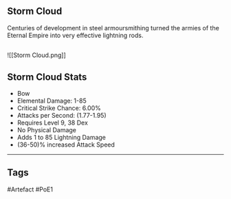 ## Storm Cloud
Centuries of development in steel armoursmithing
turned the armies of the Eternal Empire
into very effective lightning rods.
##
![[Storm Cloud.png]]
## Storm Cloud Stats
- Bow
- Elemental Damage: 1-85
- Critical Strike Chance: 6.00%
- Attacks per Second: (1.77-1.95)
- Requires Level 9, 38 Dex
- No Physical Damage
- Adds 1 to 85 Lightning Damage
- (36-50)% increased Attack Speed


---
## Tags
#Artefact
#PoE1